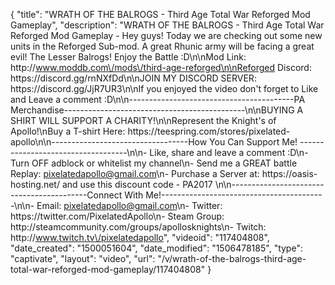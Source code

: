 {
    "title": "WRATH OF THE BALROGS - Third Age Total War Reforged Mod Gameplay",
    "description": "WRATH OF THE BALROGS - Third Age Total War Reforged Mod Gameplay - Hey guys! Today we are checking out some new units in the Reforged Sub-mod. A great Rhunic army will be facing a great evil!  The Lesser Balrogs!  Enjoy the Battle :D\n\nMod Link: http:\/\/www.moddb.com\/mods\/third-age-reforged\n\nReforged Discord: https:\/\/discord.gg\/rnNXfDd\n\nJOIN MY DISCORD SERVER: https:\/\/discord.gg\/JjR7UR3\n\nIf you enjoyed the video don't forget to Like and Leave a comment :D\n\n-----------------------------------------PA Merchandise---------------------------------------------\n\nBUYING A SHIRT WILL SUPPORT A CHARITY!\n\nRepresent the Knight's of Apollo!\nBuy a T-shirt Here: https:\/\/teespring.com\/stores\/pixelated-apollo\n\n----------------------------------How You Can Support Me! -----------------------------------\n\n- Like, share and leave a comment :D\n- Turn OFF adblock or whitelist my channel\n- Send me a GREAT battle Replay: pixelatedapollo@gmail.com\n- Purchase a Server at: https:\/\/oasis-hosting.net\/ and use this discount code - PA2017 \n\n------------------------------------------Connect With Me!-----------------------------------------\n\n- Email: pixelatedapollo@gmail.com\n- Twitter: https:\/\/twitter.com\/PixelatedApollo\n- Steam Group:  http:\/\/steamcommunity.com\/groups\/apollosknights\n- Twitch: http:\/\/www.twitch.tv\/pixelatedapollo",
    "videoid": "117404808",
    "date_created": "1500051604",
    "date_modified": "1506478185",
    "type": "captivate",
    "layout": "video",
    "url": "\/v\/wrath-of-the-balrogs-third-age-total-war-reforged-mod-gameplay\/117404808"
}